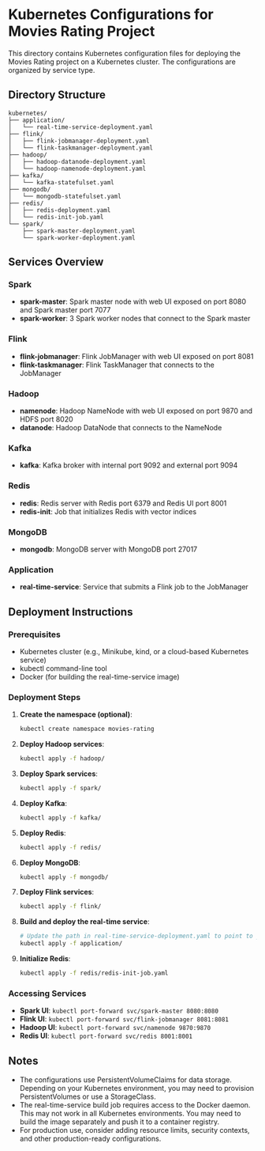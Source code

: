 # Kubernetes Configurations for Movies Rating Project

This directory contains Kubernetes configuration files for deploying the Movies Rating project on a Kubernetes cluster. The configurations are organized by service type.

## Directory Structure

```
kubernetes/
├── application/
│   └── real-time-service-deployment.yaml
├── flink/
│   ├── flink-jobmanager-deployment.yaml
│   └── flink-taskmanager-deployment.yaml
├── hadoop/
│   ├── hadoop-datanode-deployment.yaml
│   └── hadoop-namenode-deployment.yaml
├── kafka/
│   └── kafka-statefulset.yaml
├── mongodb/
│   └── mongodb-statefulset.yaml
├── redis/
│   ├── redis-deployment.yaml
│   └── redis-init-job.yaml
└── spark/
    ├── spark-master-deployment.yaml
    └── spark-worker-deployment.yaml
```

## Services Overview

### Spark
- **spark-master**: Spark master node with web UI exposed on port 8080 and Spark master port 7077
- **spark-worker**: 3 Spark worker nodes that connect to the Spark master

### Flink
- **flink-jobmanager**: Flink JobManager with web UI exposed on port 8081
- **flink-taskmanager**: Flink TaskManager that connects to the JobManager

### Hadoop
- **namenode**: Hadoop NameNode with web UI exposed on port 9870 and HDFS port 8020
- **datanode**: Hadoop DataNode that connects to the NameNode

### Kafka
- **kafka**: Kafka broker with internal port 9092 and external port 9094

### Redis
- **redis**: Redis server with Redis port 6379 and Redis UI port 8001
- **redis-init**: Job that initializes Redis with vector indices

### MongoDB
- **mongodb**: MongoDB server with MongoDB port 27017

### Application
- **real-time-service**: Service that submits a Flink job to the JobManager

## Deployment Instructions

### Prerequisites
- Kubernetes cluster (e.g., Minikube, kind, or a cloud-based Kubernetes service)
- kubectl command-line tool
- Docker (for building the real-time-service image)

### Deployment Steps

1. **Create the namespace (optional)**:
   ```bash
   kubectl create namespace movies-rating
   ```

2. **Deploy Hadoop services**:
   ```bash
   kubectl apply -f hadoop/
   ```

3. **Deploy Spark services**:
   ```bash
   kubectl apply -f spark/
   ```

4. **Deploy Kafka**:
   ```bash
   kubectl apply -f kafka/
   ```

5. **Deploy Redis**:
   ```bash
   kubectl apply -f redis/
   ```

6. **Deploy MongoDB**:
   ```bash
   kubectl apply -f mongodb/
   ```

7. **Deploy Flink services**:
   ```bash
   kubectl apply -f flink/
   ```

8. **Build and deploy the real-time service**:
   ```bash
   # Update the path in real-time-service-deployment.yaml to point to your project root
   kubectl apply -f application/
   ```

9. **Initialize Redis**:
   ```bash
   kubectl apply -f redis/redis-init-job.yaml
   ```

### Accessing Services

- **Spark UI**: `kubectl port-forward svc/spark-master 8080:8080`
- **Flink UI**: `kubectl port-forward svc/flink-jobmanager 8081:8081`
- **Hadoop UI**: `kubectl port-forward svc/namenode 9870:9870`
- **Redis UI**: `kubectl port-forward svc/redis 8001:8001`

## Notes

- The configurations use PersistentVolumeClaims for data storage. Depending on your Kubernetes environment, you may need to provision PersistentVolumes or use a StorageClass.
- The real-time-service build job requires access to the Docker daemon. This may not work in all Kubernetes environments. You may need to build the image separately and push it to a container registry.
- For production use, consider adding resource limits, security contexts, and other production-ready configurations.
